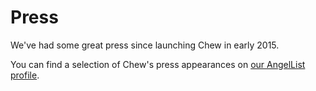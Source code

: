 # Press

We've had some great press since launching Chew in early 2015. 

You can find a selection of Chew's press appearances on [our AngelList profile](https://angel.co/chew/activity#press).
